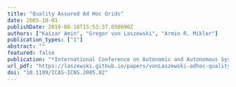 ```yaml
---
title: "Quality Assured Ad Hoc Grids"
date: 2005-10-01
publishDate: 2019-08-18T15:53:37.050090Z
authors: ["Kaizar Amin", "Gregor von Laszewski", "Armin R. Mikler"]
publication_types: ["1"]
abstract: ""
featured: false
publication: "*International Conference on Autonomic and Autonomous Systems International Conference on Networking and Services*"
url_pdf: "https://laszewski.github.io/papers/vonLaszewski-adhoc-quality.pdf"
doi: "10.1109/ICAS-ICNS.2005.82"
---
```


